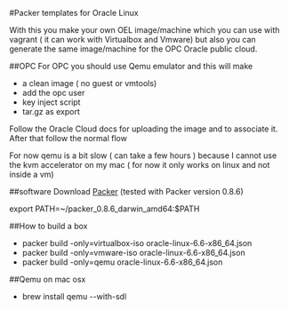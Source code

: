 #Packer templates for Oracle Linux

With this you make your own OEL image/machine which you can use with vagrant ( it can work with Virtualbox and Vmware)
but also you can generate the same image/machine for the OPC Oracle public cloud.

##OPC
For OPC you should use Qemu emulator and this will make
- a clean image ( no guest or vmtools)
- add the opc user
- key inject script
- tar.gz as export

Follow the Oracle Cloud docs for uploading the image and to associate it. After that follow the normal flow


For now qemu is a bit slow ( can take a few hours ) because I cannot use the kvm accelerator on my mac ( for now it only works on linux and not inside a vm)

##software
Download [Packer](http://packer.io) (tested with Packer version 0.8.6)

export PATH=~/packer_0.8.6_darwin_amd64:$PATH

##How to build a box

* packer build -only=virtualbox-iso oracle-linux-6.6-x86_64.json
* packer build -only=vmware-iso oracle-linux-6.6-x86_64.json
* packer build -only=qemu oracle-linux-6.6-x86_64.json


##Qemu on mac osx
- brew install qemu --with-sdl
